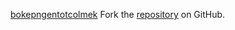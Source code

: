 [bokepngentotcolmek](https://bokepngentotcolmek.pages.dev)
Fork the [repository](https://github.com/moygecears) on GitHub.